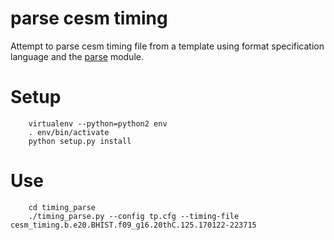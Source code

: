 # parse cesm timing
Attempt to parse cesm timing file from a template using format
specification language and
the [parse](https://github.com/r1chardj0n3s/parse) module.

# Setup

```SHELL
    virtualenv --python=python2 env
    . env/bin/activate
    python setup.py install
```

# Use

```SHELL
    cd timing_parse
    ./timing_parse.py --config tp.cfg --timing-file cesm_timing.b.e20.BHIST.f09_g16.20thC.125.170122-223715
```

